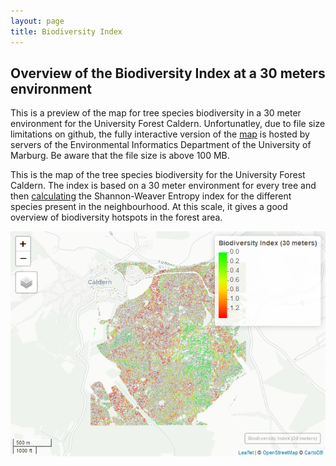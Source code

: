 ```yaml
---
layout: page
title: Biodiversity Index
---
```



Overview of the Biodiversity Index at a 30 meters environment
-------------------------------------------------------------

This is a preview of the map for tree species biodiversity in a 30 meter
environment for the University Forest Caldern. Unfortunatley, due to
file size limitations on github, the fully interactive version of the
[map](http://seminar.environmentalinformatics-marburg.de/Seminar_RS/biodiversity30.html)
is hosted by servers of the Environmental Informatics Department of the
University of Marburg. Be aware that the file size is above 100 MB.

This is the map of the tree species biodiversity for the University
Forest Caldern. The index is based on a 30 meter environment for every
tree and then
[calculating](https://github.com/goergen95/mof_caldern/blob/master/src/011_structure_values.R#L173)
the Shannon-Weaver Entropy index for the different species present in
the neighbourhood. At this scale, it gives a good overview of
biodiversity hotspots in the forest area.

<img src="biodiversity30_files/figure-markdown_strict/unnamed-chunk-1-1.png" class="image" alt="Map Preview"
	title="Map Preview"/>


